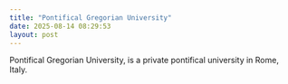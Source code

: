 ```yaml
---
title: "Pontifical Gregorian University"
date: 2025-08-14 08:29:53 
layout: post
---
```


Pontifical Gregorian University, is a private pontifical university in Rome, Italy.